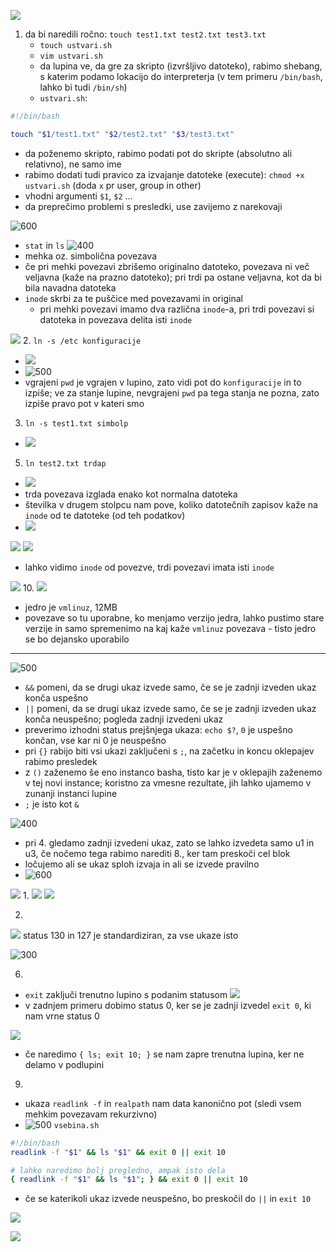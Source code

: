 ![](../../Images/Pasted%20image%2020240307094427.png)

1. da bi naredili ročno: `touch test1.txt test2.txt test3.txt`
	- `touch ustvari.sh`
	- `vim ustvari.sh`
	- da lupina ve, da gre za skripto (izvršljivo datoteko), rabimo shebang, s katerim podamo lokacijo do interpreterja (v tem primeru `/bin/bash`, lahko bi tudi `/bin/sh`)
	- `ustvari.sh`:
```bash
#!/bin/bash

touch "$1/test1.txt" "$2/test2.txt" "$3/test3.txt"
```
- da poženemo skripto, rabimo podati pot do skripte (absolutno ali relativno), ne samo ime
- rabimo dodati tudi pravico za izvajanje datoteke (execute): `chmod +x ustvari.sh` (doda `x` pr user, group in other)
- vhodni argumenti `$1`, `$2` ...
- da preprečimo problemi s presledki, use zavijemo z narekovaji

![600](../../Images/Pasted%20image%2020240307093726.png)
- `stat` in `ls`
 ![400](povezave.png)
 - mehka oz. simbolična povezava
 - če pri mehki povezavi zbrišemo originalno datoteko, povezava ni več veljavna (kaže na prazno datoteko); pri trdi pa ostane veljavna, kot da bi bila navadna datoteka
 - `inode` skrbi za te puščice med povezavami in original
	 - pri mehki povezavi imamo dva različna `inode`-a, pri trdi povezavi si datoteka in povezava delita isti `inode`

![](../../Images/Pasted%20image%2020240307094507.png)
2. `ln -s /etc konfiguracije`
- ![](../../Images/Pasted%20image%2020240307094648.png)
- ![500](../../Images/Pasted%20image%2020240307094827.png)
- vgrajeni `pwd` je vgrajen v lupino, zato vidi pot do `konfiguracije` in to izpiše; ve za stanje lupine, nevgrajeni `pwd` pa tega stanja ne pozna, zato izpiše pravo pot v kateri smo

3. `ln -s test1.txt simbolp`
- ![](../../Images/Pasted%20image%2020240307095235.png)

5. `ln test2.txt trdap`
- ![](../../Images/Pasted%20image%2020240307095451.png)
- trda povezava izglada enako kot normalna datoteka
- številka v drugem stolpcu nam pove, koliko datotečnih zapisov kaže na `inode` od te datoteke (od teh podatkov)
- ![](../../Images/Pasted%20image%2020240307095708.png)

![](../../Images/Pasted%20image%2020240307095920.png)
![](../../Images/Pasted%20image%2020240307100004.png)
- lahko vidimo `inode` od povezve, trdi povezavi imata isti `inode`


![](../../Images/Pasted%20image%2020240307100054.png)
10. 
![](../../Images/Pasted%20image%2020240307100127.png)
- jedro je `vmlinuz`, 12MB
- povezave so tu uporabne, ko menjamo verzijo jedra, lahko pustimo stare verzije in samo spremenimo na kaj kaže `vmlinuz` povezava - tisto jedro se bo dejansko uporabilo

---

![500](../../Images/Pasted%20image%2020240307102157.png)
- `&&` pomeni, da se drugi ukaz izvede samo, če se je zadnji izveden ukaz konča uspešno
- `||` pomeni, da se drugi ukaz izvede samo, če se je zadnji izveden ukaz konča neuspešno; pogleda zadnji izvedeni ukaz
- preverimo izhodni status prejšnjega ukaza: `echo $?`, `0` je uspešno končan, vse kar ni 0 je neuspešno
- pri `{}` rabijo biti vsi ukazi zaključeni s `;`, na začetku in koncu oklepajev rabimo presledek
- z `()` zaženemo še eno instanco basha, tisto kar je v oklepajih zaženemo v tej novi instance; koristno za vmesne rezultate, jih lahko ujamemo v zunanji instanci lupine
- `;` je isto kot `&`

![400](../../Images/Pasted%20image%2020240307103154.png)
- pri 4. gledamo zadnji izvedeni ukaz, zato se lahko izvedeta samo u1 in u3, če nočemo tega rabimo narediti 8., ker tam preskoči cel blok
- ločujemo ali se ukaz sploh izvaja in ali se izvede pravilno
- ![600](IMG_20240307_103703.jpg)

![](../../Images/Pasted%20image%2020240307103823.png)
1. 
![](../../Images/Pasted%20image%2020240307103930.png)
![](../../Images/Pasted%20image%2020240307103957.png)

2. 
![](../../Images/Pasted%20image%2020240307104137.png)
status 130 in 127 je standardiziran, za vse ukaze isto

![300](../../Images/Pasted%20image%2020240307104359.png)

6. 
- `exit` zaključi trenutno lupino s podanim statusom
![](../../Images/Pasted%20image%2020240307104700.png)
- v zadnjem primeru dobimo status 0, ker se je zadnji izvedel `exit 0`, ki nam vrne status 0

![](../../Images/Pasted%20image%2020240307105111.png)
- če naredimo `{ ls; exit 10; }` se nam zapre trenutna lupina, ker ne delamo v podlupini

9. 
- ukaza `readlink -f` in `realpath` nam data kanonično pot (sledi vsem mehkim povezavam rekurzivno)
- ![500](../../Images/Pasted%20image%2020240307105546.png)
`vsebina.sh`
```bash
#!/bin/bash
readlink -f "$1" && ls "$1" && exit 0 || exit 10

# lahko naredimo bolj pregledno, ampak isto dela
{ readlink -f "$1" && ls "$1"; } && exit 0 || exit 10
```

- če se katerikoli ukaz izvede neuspešno, bo preskočil do `||` in `exit 10`

![](../../Images/Pasted%20image%2020240307110037.png)

![](../../Images/Pasted%20image%2020240307110213.png)



